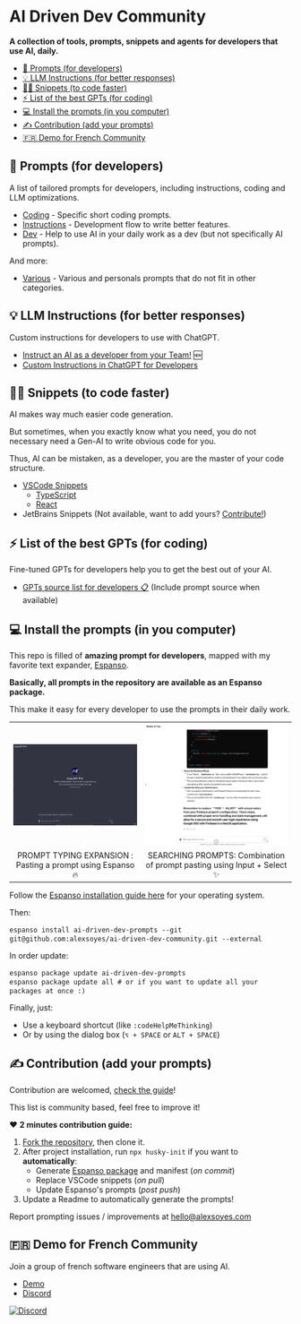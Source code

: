 # AI Driven Dev Community

**A collection of tools, prompts, snippets and agents for developers that use AI, daily.**

- [📝 Prompts (for developers)](#-prompts-for-developers)
- [💡 LLM Instructions (for better responses)](#-llm-instructions-for-better-responses)
- [🧑‍💻 Snippets (to code faster)](#-snippets-to-code-faster)
- [⚡️ List of the best GPTs (for coding)](#️-list-of-the-best-gpts-for-coding)
- [💻 Install the prompts (in you computer)](#-install-the-prompts-in-you-computer)
- [✍️ Contribution (add your prompts)](#️-contribution-add-your-prompts)
- [🇫🇷 Demo for French Community](#-demo-for-french-community)

## 📝 Prompts (for developers)

A list of tailored prompts for developers, including instructions, coding and LLM optimizations.

- [Coding](./prompts/code.md) - Specific short coding prompts.
- [Instructions](./prompts/instruct.md) - Development flow to write better features.
- [Dev](./prompts/dev.md) - Help to use AI in your daily work as a dev (but not specifically AI prompts).

And more:

- [Various](./prompts/_/various.md) - Various and personals prompts that do not fit in other categories.

## 💡 LLM Instructions (for better responses)

Custom instructions for developers to use with ChatGPT.

- [Instruct an AI as a developer from your Team!](./llm/ai-instruction-act-as-developer.md) 🆕
- [Custom Instructions in ChatGPT for Developers](./llm/chatgpt-custom-instructions-developer.md)

## 🧑‍💻 Snippets (to code faster)

AI makes way much easier code generation.

But sometimes, when you exactly know what you need, you do not necessary need a Gen-AI to write obvious code for you.

Thus, AI can be mistaken, as a developer, you are the master of your code structure.

- [VSCode Snippets](./snippets/vscode/)
  - [TypeScript](./snippets/vscode/typescript.json)
  - [React](./snippets/vscode/typescriptreact.json)
- JetBrains Snippets (Not available, want to add yours? [Contribute!](./contributing.md))

## ⚡️ List of the best GPTs (for coding)

Fine-tuned GPTs for developers help you to get the best out of your AI.

- [GPTs source list for developers 📋](./docs/ressources-list/gpt.md) (Include prompt source when available)

## 💻 Install the prompts (in you computer)

This repo is filled of **amazing prompt for developers**, mapped with my favorite text expander, [Espanso](https://espanso.org).

**Basically, all prompts in the repository are available as an Espanso package.**

This make it easy for every developer to use the prompts in their daily work.

<table>
  <tr>
    <td><img src="docs/images/espanso-code-gpt.gif" alt="Text expander with AI" width="400"/></td>
    <td><img src="docs/images/espanso-form-with-select.gif" alt="Text expander form with Select and Input" width="400"/></td>
  </tr>
  <tr>
    <td align="center">PROMPT TYPING EXPANSION : Pasting a prompt using Espanso 🔥</td>
    <td align="center">SEARCHING PROMPTS: Combination of prompt pasting using Input + Select ✨</td>
  </tr>
</table>

Follow the [Espanso installation guide here](https://espanso.org/install/) for your operating system.

Then:

```shell
espanso install ai-driven-dev-prompts --git git@github.com:alexsoyes/ai-driven-dev-community.git --external
```

In order update:

```shell
espanso package update ai-driven-dev-prompts
espanso package update all # or if you want to update all your packages at once :)
```

Finally, just:

- Use a keyboard shortcut (like `:codeHelpMeThinking`)
- Or by using the dialog box (`⌥ + SPACE` or `ALT + SPACE`)

## ✍️ Contribution (add your prompts)

Contribution are welcomed, [check the guide](./contributing.md)!

This list is community based, feel free to improve it!

❤️ **2 minutes contribution guide:**

1. [Fork the repository](https://github.com/alexsoyes/ai-driven-dev-community/fork), then clone it.
2. After project installation, run `npx husky-init` if you want to **automatically**:
   - Generate [Espanso package](./ai-driven-dev-prompts/package.yml) and manifest (*on commit*)
   - Replace VSCode snippets (*on pull*)
   - Update Espanso's prompts (*post push*)
3. Update a Readme to automatically generate the prompts!

Report prompting issues / improvements at [hello@alexsoyes.com](mailto:hello@alexsoyes.com)

## 🇫🇷 Demo for French Community

Join a group of french software engineers that are using AI.

- [Demo](http://www.youtube.com/watch?v=1YvECxOn2_Q)
- [Discord](https://discord.gg/mcNwacZCvC)

[![Discord](https://img.shields.io/badge/Discord-7289DA?style=for-the-badge&logo=discord&logoColor=white)](https://discord.gg/mcNwacZCvC)
